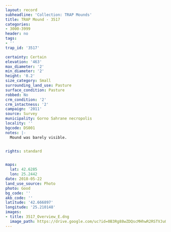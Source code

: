 ```yaml
---
layout: record
subheadline: 'Collection: TRAP Mounds'
title: TRAP Mound - 3517
categories:
- 3000-3999
header: no
tags:
- ''
trap_id: '3517'

certainty: Certain
elevation: '463'
max_diameter: '2'
min_diameter: '2'
height: '0.2'
size_category: Small
surrounding_land_use: Pasture
surface_condition: Pasture
robbed: No
crm_condition: '2'
crm_intactness: '2'
campaign: '2011'
source: Survey
municipality: Gorno Sahrane necropolis
locality: ''
bgcode: DS001
notes: |-
  Mound was barely visible.


rights: standard


maps:
  lat: 42.6285
  lon: 25.2442
date: 2018-05-22
land_use_source: Photo
photo: Good
bg_code: ''
akb_code: ''
latitude: '42.666897'
longitude: '25.210148'
images:
- title: 3517_Overview_E.dng
  image_path: https://drive.google.com/uc?id=0B3Rg88wZDQscMHhwR2RSTVJuQ3c
---
```

